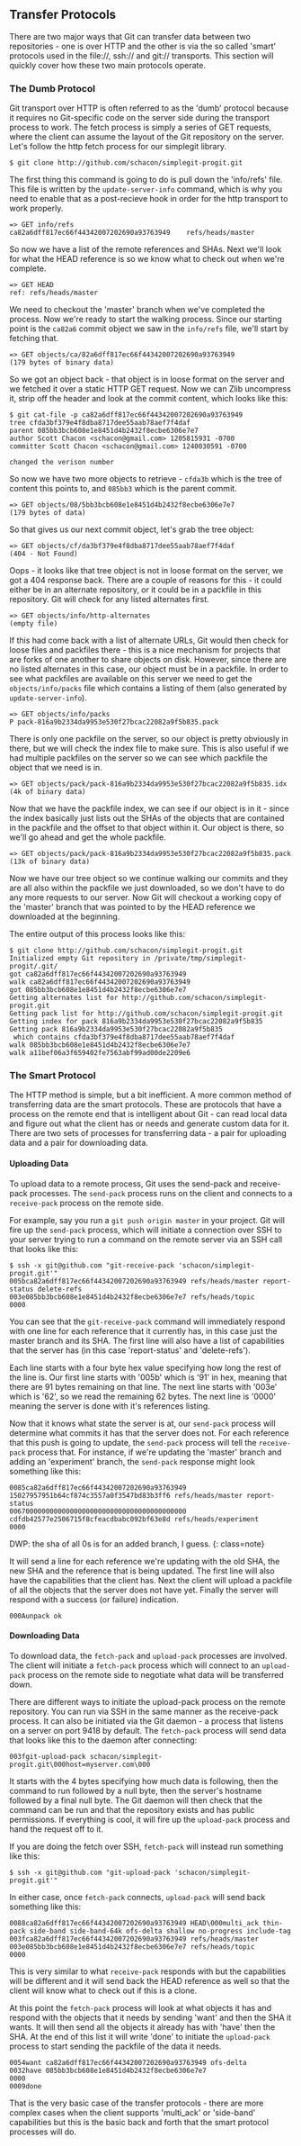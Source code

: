 ## Transfer Protocols ##

There are two major ways that Git can transfer data between two repositories - one is over HTTP and the other is via the so called 'smart' protocols used in the file://, ssh:// and git:// transports.  This section will quickly cover how these two main protocols operate.

### The Dumb Protocol ###

Git transport over HTTP is often referred to as the 'dumb' protocol because it requires no Git-specific code on the server side during the transport process to work.  The fetch process is simply a series of GET requests, where the client can assume the layout of the Git repository on the server.  Let's follow the http fetch process for our simplegit library.

	$ git clone http://github.com/schacon/simplegit-progit.git
	
The first thing this command is going to do is pull down the 'info/refs' file.  This file is written by the `update-server-info` command, which is why you need to enable that as a post-recieve hook in order for the http transport to work properly.  

	=> GET info/refs
	ca82a6dff817ec66f44342007202690a93763949	refs/heads/master

So now we have a list of the remote references and SHAs.  Next we'll look for what the HEAD reference is so we know what to check out when we're complete.

	=> GET HEAD
	ref: refs/heads/master

We need to checkout the 'master' branch when we've completed the process.  Now we're ready to start the walking process.  Since our starting point is the `ca82a6` commit object we saw in the `info/refs` file, we'll start by fetching that.
	
	=> GET objects/ca/82a6dff817ec66f44342007202690a93763949
	(179 bytes of binary data)

So we got an object back - that object is in loose format on the server and we fetched it over a static HTTP GET request.  Now we can Zlib uncompress it, strip off the header and look at the commit content, which looks like this:

	$ git cat-file -p ca82a6dff817ec66f44342007202690a93763949
	tree cfda3bf379e4f8dba8717dee55aab78aef7f4daf
	parent 085bb3bcb608e1e8451d4b2432f8ecbe6306e7e7
	author Scott Chacon <schacon@gmail.com> 1205815931 -0700
	committer Scott Chacon <schacon@gmail.com> 1240030591 -0700

	changed the verison number

So now we have two more objects to retrieve - `cfda3b` which is the tree of content this points to, and `085bb3` which is the parent commit.

	=> GET objects/08/5bb3bcb608e1e8451d4b2432f8ecbe6306e7e7
	(179 bytes of data)
	
So that gives us our next commit object, let's grab the tree object:

	=> GET objects/cf/da3bf379e4f8dba8717dee55aab78aef7f4daf
	(404 - Not Found)

Oops - it looks like that tree object is not in loose format on the server, we got a 404 response back.  There are a couple of reasons for this - it could either be in an alternate repository, or it could be in a packfile in this repository.  Git will check for any listed alternates first.

	=> GET objects/info/http-alternates
	(empty file)

If this had come back with a list of alternate URLs, Git would then check for loose files and packfiles there - this is a nice mechanism for projects that are forks of one another to share objects on disk.  However, since there are no listed alternates in this case, our object must be in a packfile. In order to see what packfiles are available on this server we need to get the `objects/info/packs` file which contains a listing of them (also generated by `update-server-info`).

	=> GET objects/info/packs
	P pack-816a9b2334da9953e530f27bcac22082a9f5b835.pack
	
There is only one packfile on the server, so our object is pretty obviously in there, but we will check the index file to make sure.  This is also useful if we had multiple packfiles on the server so we can see which packfile the object that we need is in.

	=> GET objects/pack/pack-816a9b2334da9953e530f27bcac22082a9f5b835.idx
	(4k of binary data)

Now that we have the packfile index, we can see if our object is in it - since the index basically just lists out the SHAs of the objects that are contained in the packfile and the offset to that object within it.  Our object is there, so we'll go ahead and get the whole packfile.

	=> GET objects/pack/pack-816a9b2334da9953e530f27bcac22082a9f5b835.pack
	(13k of binary data)

Now we have our tree object so we continue walking our commits and they are all also within the packfile we just downloaded, so we don't have to do any more requests to our server.  Now Git will checkout a working copy of the 'master' branch that was pointed to by the HEAD reference we downloaded at the beginning.

The entire output of this process looks like this:

	$ git clone http://github.com/schacon/simplegit-progit.git
	Initialized empty Git repository in /private/tmp/simplegit-progit/.git/
	got ca82a6dff817ec66f44342007202690a93763949
	walk ca82a6dff817ec66f44342007202690a93763949
	got 085bb3bcb608e1e8451d4b2432f8ecbe6306e7e7
	Getting alternates list for http://github.com/schacon/simplegit-progit.git
	Getting pack list for http://github.com/schacon/simplegit-progit.git
	Getting index for pack 816a9b2334da9953e530f27bcac22082a9f5b835
	Getting pack 816a9b2334da9953e530f27bcac22082a9f5b835
	 which contains cfda3bf379e4f8dba8717dee55aab78aef7f4daf
	walk 085bb3bcb608e1e8451d4b2432f8ecbe6306e7e7
	walk a11bef06a3f659402fe7563abf99ad00de2209e6


### The Smart Protocol ###

The HTTP method is simple, but a bit inefficient.  A more common method of transferring data are the smart protocols.  These are protocols that have a process on the remote end that is intelligent about Git - can read local data and figure out what the client has or needs and generate custom data for it. There are two sets of processes for transferring data - a pair for uploading data and a pair for downloading data.

#### Uploading Data ####

To upload data to a remote process, Git uses the send-pack and receive-pack processes.  The `send-pack` process runs on the client and connects to a `receive-pack` process on the remote side.  

For example, say you run a `git push origin master` in your project.  Git will fire up the `send-pack` process, which will initiate a connection over SSH to your server trying to run a command on the remote server via an SSH call that looks like this:

	$ ssh -x git@github.com "git-receive-pack 'schacon/simplegit-progit.git'"
	005bca82a6dff817ec66f44342007202690a93763949 refs/heads/master report-status delete-refs 
	003e085bb3bcb608e1e8451d4b2432f8ecbe6306e7e7 refs/heads/topic
	0000

You can see that the `git-receive-pack` command will immediately respond with one line for each reference that it currently has, in this case just the master branch and its SHA.  The first line will also have a list of capabilities that the server has (in this case 'report-status' and 'delete-refs'). 

Each line starts with a four byte hex value specifying how long the rest of the line is.  Our first line starts with '005b' which is '91' in hex, meaning that there are 91 bytes remaining on that line.  The next line starts with '003e' which is '62', so we read the remaining 62 bytes.  The next line is '0000' meaning the server is done with it's references listing.

Now that it knows what state the server is at, our `send-pack` process will determine what commits it has that the server does not.   For each reference that this push is going to update, the `send-pack` process will tell the `receive-pack` process that.  For instance, if we're updating the 'master' branch and adding an 'experiment' branch, the `send-pack` response might look something like this:

	0085ca82a6dff817ec66f44342007202690a93763949 15027957951b64cf874c3557a0f3547bd83b3ff6 refs/heads/master report-status
	00670000000000000000000000000000000000000000 cdfdb42577e2506715f8cfeacdbabc092bf63e8d refs/heads/experiment
	0000

DWP: the sha of all 0s is for an added branch, I guess. {: class=note}

It will send a line for each reference we're updating with the old SHA, the new SHA and the reference that is being updated. The first line will also have the capabilities that the client has. Next the client will upload a packfile of all the objects that the server does not have yet.  Finally the server will respond with a success (or failure) indication.

	000Aunpack ok

#### Downloading Data ####

To download data, the `fetch-pack` and `upload-pack` processes are involved.  The client will initiate a `fetch-pack` process which will connect to an `upload-pack` process on the remote side to negotiate what data will be transferred down.

There are different ways to initiate the upload-pack process on the remote repository.  You can run via SSH in the same manner as the receive-pack process.  It can also be initiated via the Git daemon - a process that listens on a server on port 9418 by default.  The `fetch-pack` process will send data that looks like this to the daemon after connecting:

	003fgit-upload-pack schacon/simplegit-progit.git\000host=myserver.com\000

It starts with the 4 bytes specifying how much data is following, then the command to run followed by a null byte, then the server's hostname followed by a final null byte.  The Git daemon will then check that the command can be run and that the repository exists and has public permissions.  If everything is cool, it will fire up the `upload-pack` process and hand the request off to it.

If you are doing the fetch over SSH, `fetch-pack` will instead run something like this:

	$ ssh -x git@github.com "git-upload-pack 'schacon/simplegit-progit.git'"

In either case, once `fetch-pack` connects, `upload-pack` will send back something like this:

	0088ca82a6dff817ec66f44342007202690a93763949 HEAD\000multi_ack thin-pack side-band side-band-64k ofs-delta shallow no-progress include-tag
	003fca82a6dff817ec66f44342007202690a93763949 refs/heads/master
	003e085bb3bcb608e1e8451d4b2432f8ecbe6306e7e7 refs/heads/topic
	0000

This is very similar to what `receive-pack` responds with but the capabilities will be different and it will send back the HEAD reference as well so that the client will know what to check out if this is a clone.

At this point the `fetch-pack` process will look at what objects it has and respond with the objects that it needs by sending 'want' and then the SHA it wants.  It will then send all the objects it already has with 'have' then the SHA.  At the end of this list it will write 'done' to initiate the `upload-pack` process to start sending the packfile of the data it needs.
	
	0054want ca82a6dff817ec66f44342007202690a93763949 ofs-delta
	0032have 085bb3bcb608e1e8451d4b2432f8ecbe6306e7e7
	0000
	0009done

That is the very basic case of the transfer protocols - there are more complex cases when the client supports 'multi\_ack' or 'side-band' capabilities but this is the basic back and forth that the smart protocol processes will do.
